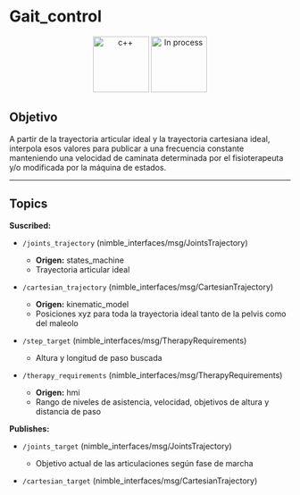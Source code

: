 # Gait_control

<div align="center">
    <img width=100px src="https://img.shields.io/badge/lenguage-%20python-blue" alt="c++">
    <img width=100px src="https://img.shields.io/badge/status-in%20process-orange" alt="In process">
</div>

## Objetivo

A partir de la trayectoria articular ideal y la trayectoria cartesiana ideal, interpola esos valores para publicar a una frecuencia constante manteniendo una velocidad de caminata determinada por el fisioterapeuta y/o modificada por la máquina de estados.

---

## Topics

**Suscribed:**

- `/joints_trajectory` (nimble_interfaces/msg/JointsTrajectory)
  - **Origen:** states_machine
  - Trayectoria articular ideal
   
- `/cartesian_trajectory` (nimble_interfaces/msg/CartesianTrajectory)
  - **Origen:** kinematic_model
  - Posiciones xyz para toda la trayectoria ideal tanto de la pelvis como del maleolo
  
- `/step_target` (nimble_interfaces/msg/TherapyRequirements)
  - Altura y longitud de paso buscada 

- `/therapy_requirements` (nimble_interfaces/msg/TherapyRequirements)
  - **Origen:** hmi
  - Rango de niveles de asistencia, velocidad, objetivos de altura y distancia de paso
			
**Publishes:**

- `/joints_target` (nimble_interfaces/msg/JointsTrajectory) 
  - Objetivo actual de las articulaciones según fase de marcha

- `/cartesian_target` (nimble_interfaces/msg/CartesianTrajectory)
